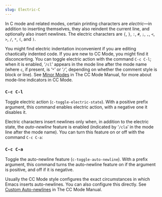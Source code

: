 ```yaml
---
slug: Electric-C
---
```


In C mode and related modes, certain printing characters are *electric*—in addition to inserting themselves, they also reindent the current line, and optionally also insert newlines. The electric characters are `{`, `}`, `:`, `#`, `;`, `,`, `<`, `>`, `/`, `*`, `(`, and `)`.

You might find electric indentation inconvenient if you are editing chaotically indented code. If you are new to CC Mode, you might find it disconcerting. You can toggle electric action with the command `C-c C-l`; when it is enabled, ‘`/cl`’ appears in the mode line after the mode name (where `c`, if present, is ‘`*`’ or ‘`/`’, depending on whether the comment style is block or line). See [Minor Modes](https://www.gnu.org/software/emacs/manual/html_mono/ccmode.html#Minor-Modes) in The CC Mode Manual, for more about mode-line indicators in CC Mode.

### `C-c C-l`

Toggle electric action (`c-toggle-electric-state`). With a positive prefix argument, this command enables electric action, with a negative one it disables it.

Electric characters insert newlines only when, in addition to the electric state, the *auto-newline* feature is enabled (indicated by ‘`/cla`’ in the mode line after the mode name). You can turn this feature on or off with the command `C-c C-a`:

### `C-c C-a`

Toggle the auto-newline feature (`c-toggle-auto-newline`). With a prefix argument, this command turns the auto-newline feature on if the argument is positive, and off if it is negative.

Usually the CC Mode style configures the exact circumstances in which Emacs inserts auto-newlines. You can also configure this directly. See [Custom Auto-newlines](https://www.gnu.org/software/emacs/manual/html_mono/ccmode.html#Custom-Auto_002dnewlines) in The CC Mode Manual.
